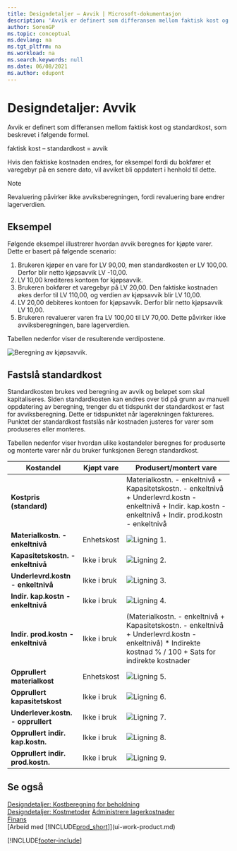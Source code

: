 ```yaml
---
title: Designdetaljer – Avvik | Microsoft-dokumentasjon
description: 'Avvik er definert som differansen mellom faktisk kost og standardkost, som beskrevet i følgende formel.'
author: SorenGP
ms.topic: conceptual
ms.devlang: na
ms.tgt_pltfrm: na
ms.workload: na
ms.search.keywords: null
ms.date: 06/08/2021
ms.author: edupont
---
```

# <a name="design-details-variance"></a><a name="design-details-variance"></a><a name="design-details-variance"></a>Designdetaljer: Avvik
Avvik er definert som differansen mellom faktisk kost og standardkost, som beskrevet i følgende formel.  

 faktisk kost – standardkost = avvik  

 Hvis den faktiske kostnaden endres, for eksempel fordi du bokfører et varegebyr på en senere dato, vil avviket bli oppdatert i henhold til dette.  

> [!NOTE]  
>  Revaluering påvirker ikke avviksberegningen, fordi revaluering bare endrer lagerverdien.  

## <a name="example"></a><a name="example"></a><a name="example"></a>Eksempel
 Følgende eksempel illustrerer hvordan avvik beregnes for kjøpte varer. Dette er basert på følgende scenario:  

1.  Brukeren kjøper en vare for LV 90,00, men standardkosten er LV 100,00. Derfor blir netto kjøpsavvik LV -10,00.  
2.  LV 10,00 krediteres kontoen for kjøpsavvik.  
3.  Brukeren bokfører et varegebyr på LV 20,00. Den faktiske kostnaden økes derfor til LV 110,00, og verdien av kjøpsavvik blir LV 10,00.  
4.  LV 20,00 debiteres kontoen for kjøpsavvik. Derfor blir netto kjøpsavvik LV 10,00.  
5.  Brukeren revaluerer varen fra LV 100,00 til LV 70,00. Dette påvirker ikke avviksberegningen, bare lagerverdien.  

 Tabellen nedenfor viser de resulterende verdipostene.  

 ![Beregning av kjøpsavvik.](media/design_details_inventory_costing_11_purchase_variance.png "Beregning av kjøpsavvik")  

## <a name="determining-the-standard-cost"></a><a name="determining-the-standard-cost"></a><a name="determining-the-standard-cost"></a>Fastslå standardkost
 Standardkosten brukes ved beregning av avvik og beløpet som skal kapitaliseres. Siden standardkosten kan endres over tid på grunn av manuell oppdatering av beregning, trenger du et tidspunkt der standardkost er fast for avviksberegning. Dette er tidspunktet når lagerøkningen faktureres. Punktet der standardkost fastslås når kostnaden justeres for varer som produseres eller monteres.  

 Tabellen nedenfor viser hvordan ulike kostandeler beregnes for produserte og monterte varer når du bruker funksjonen Beregn standardkost.  

|Kostandel|Kjøpt vare|Produsert/montert vare|  
|----------------|--------------------|------------------------------|  
|**Kostpris (standard)**||Materialkostn. - enkeltnivå + Kapasitetskostn. - enkeltnivå + Underlevrd.kostn - enkeltnivå + Indir. kap.kostn - enkeltnivå + Indir. prod.kostn - enkeltnivå|  
|**Materialkostn. - enkeltnivå**|Enhetskost|![Ligning 1.](media/design_details_inventory_costing_11_equation_1.png "Ligning 1")|  
|**Kapasitetskostn. - enkeltnivå**|Ikke i bruk|![Ligning 2.](media/design_details_inventory_costing_11_equation_2.png "Ligning 2")|  
|**Underlevrd.kostn - enkeltnivå**|Ikke i bruk|![Ligning 3.](media/design_details_inventory_costing_11_equation_3.png "Ligning 3")|  
|**Indir. kap.kostn - enkeltnivå**|Ikke i bruk|![Ligning 4.](media/design_details_inventory_costing_11_equation_4.png "Ligning 4")|  
|**Indir. prod.kostn - enkeltnivå**|Ikke i bruk|(Materialkostn. - enkeltnivå + Kapasitetskostn. - enkeltnivå + Underlevrd.kostn - enkeltnivå) * Indirekte kostnad % / 100 + Sats for indirekte kostnader|  
|**Opprullert materialkost**|Enhetskost|![Ligning 5.](media/design_details_inventory_costing_11_equation_5.png "Ligning 5")|  
|**Opprullert kapasitetskost**|Ikke i bruk|![Ligning 6.](media/design_details_inventory_costing_11_equation_6.png "Ligning 6")|  
|**Underlever.kostn. - opprullert**|Ikke i bruk|![Ligning 7.](media/design_details_inventory_costing_11_equation_7.png "Ligning 7")|  
|**Opprullert indir. kap.kostn.**|Ikke i bruk|![Ligning 8.](media/design_details_inventory_costing_11_equation_8.png "Ligning 8")|  
|**Opprullert indir. prod.kostn.**|Ikke i bruk|![Ligning 9.](media/design_details_inventory_costing_11_equation_9.png "Ligning 9")|  

## <a name="see-also"></a><a name="see-also"></a><a name="see-also"></a>Se også
 [Designdetaljer: Kostberegning for beholdning](design-details-inventory-costing.md)   
 [Designdetaljer: Kostmetoder](design-details-costing-methods.md) [Administrere lagerkostnader](finance-manage-inventory-costs.md)  
 [Finans](finance.md)  
 [Arbeid med [!INCLUDE[prod_short](includes/prod_short.md)]](ui-work-product.md)


[!INCLUDE[footer-include](includes/footer-banner.md)]
